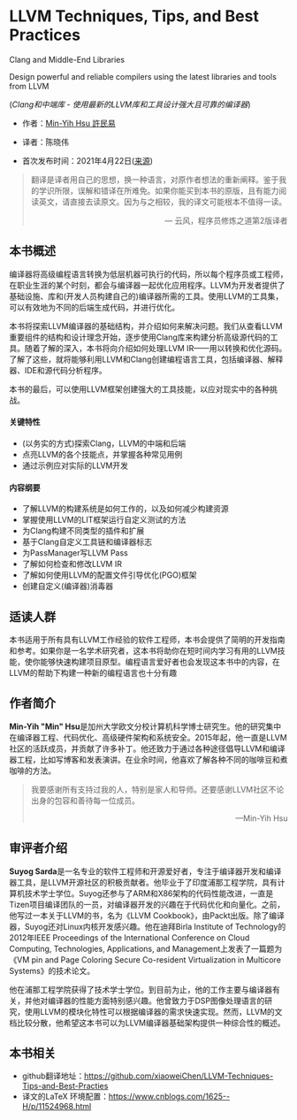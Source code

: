 # LLVM Techniques, Tips, and Best Practices 

Clang and Middle-End Libraries

Design powerful and reliable compilers using the latest libraries and tools from LLVM

(*Clang和中端库 - 使用最新的LLVM库和工具设计强大且可靠的编译器*)

* 作者：[Min-Yih Hsu 許民易](https://github.com/mshockwave)

* 译者：陈晓伟

* 首次发布时间：2021年4月22日([来源](https://www.amazon.com/Techniques-Practices-Clang-Middle-End-Libraries/dp/1838824952))

> 翻译是译者用自己的思想，换一种语言，对原作者想法的重新阐释。鉴于我的学识所限，误解和错译在所难免。如果你能买到本书的原版，且有能力阅读英文，请直接去读原文。因为与之相较，我的译文可能根本不值得一读。
>
> <p align="right"> — 云风，程序员修炼之道第2版译者</p>

## 本书概述

编译器将高级编程语言转换为低层机器可执行的代码，所以每个程序员或工程师，在职业生涯的某个时刻，都会与编译器一起优化应用程序。LLVM为开发者提供了基础设施、库和(开发人员构建自己的)编译器所需的工具。使用LLVM的工具集，可以有效地为不同的后端生成代码，并进行优化。

本书将探索LLVM编译器的基础结构，并介绍如何来解决问题。我们从查看LLVM重要组件的结构和设计理念开始，逐步使用Clang库来构建分析高级源代码的工具。随着了解的深入，本书将向介绍如何处理LLVM IR——用以转换和优化源码。了解了这些，就将能够利用LLVM和Clang创建编程语言工具，包括编译器、解释器、IDE和源代码分析程序。

本书的最后，可以使用LLVM框架创建强大的工具技能，以应对现实中的各种挑战。

#### 关键特性

- (以务实的方式)探索Clang，LLVM的中端和后端
- 点亮LLVM的各个技能点，并掌握各种常见用例
- 通过示例应对实际的LLVM开发

#### 内容纲要

- 了解LLVM的构建系统是如何工作的，以及如何减少构建资源
- 掌握使用LLVM的LIT框架运行自定义测试的方法
- 为Clang构建不同类型的插件和扩展
- 基于Clang自定义工具链和编译器标志
- 为PassManager写LLVM Pass
- 了解如何检查和修改LLVM IR
- 了解如何使用LLVM的配置文件引导优化(PGO)框架
- 创建自定义(编译器)消毒器



## 适读人群

本书适用于所有具有LLVM工作经验的软件工程师，本书会提供了简明的开发指南和参考。如果你是一名学术研究者，这本书将助你在短时间内学习有用的LLVM技能，使你能够快速构建项目原型。编程语言爱好者也会发现这本书中的内容，在LLVM的帮助下构建一种新的编程语言也十分有趣



## 作者简介

**Min-Yih "Min" Hsu**是加州大学欧文分校计算机科学博士研究生。他的研究集中在编译器工程、代码优化、高级硬件架构和系统安全。2015年起，他一直是LLVM社区的活跃成员，并贡献了许多补丁。他还致力于通过各种途径倡导LLVM和编译器工程，比如写博客和发表演讲。在业余时间，他喜欢了解各种不同的咖啡豆和煮咖啡的方法。

> 我要感谢所有支持过我的人，特别是家人和导师。还要感谢LLVM社区不论出身的包容和善待每一位成员。
>
> <p align="right"> —Min-Yih Hsu</p>

## 审评者介绍

**Suyog Sarda**是一名专业的软件工程师和开源爱好者，专注于编译器开发和编译器工具，是LLVM开源社区的积极贡献者。他毕业于了印度浦那工程学院，具有计算机技术学士学位。Suyog还参与了ARM和X86架构的代码性能改进，一直是Tizen项目编译团队的一员，对编译器开发的兴趣在于代码优化和向量化。之前，他写过一本关于LLVM的书，名为《LLVM Cookbook》，由Packt出版。除了编译器，Suyog还对Linux内核开发感兴趣。他在迪拜Birla Institute of Technology的2012年IEEE Proceedings of the International Conference on Cloud Computing, Technologies, Applications, and Management上发表了一篇题为《VM pin and Page Coloring Secure Co-resident Virtualization in Multicore Systems》的技术论文。

他在浦那工程学院获得了技术学士学位。到目前为止，他的工作主要与编译器有关，并他对编译器的性能方面特别感兴趣。他曾致力于DSP图像处理语言的研究，使用LLVM的模块化特性可以根据编译器的需求快速实现。然而，LLVM的文档比较分散，他希望这本书可以为LLVM编译器基础架构提供一种综合性的概述。



## 本书相关

* github翻译地址：https://github.com/xiaoweiChen/LLVM-Techniques-Tips-and-Best-Practies
* 译文的LaTeX 环境配置：https://www.cnblogs.com/1625--H/p/11524968.html 


